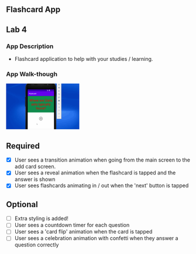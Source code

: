 ## Flashcard App

## Lab 4

### App Description
- Flashcard application to help with your studies / learning.

### App Walk-though

<img src="https://github.com/Seth-9999/CodePath-MAD-Wk-01/blob/main/Wk4_lab.gif" width=200><br>

## Required
- [x] User sees a transition animation when going from the main screen to the add card screen.
- [x] User sees a reveal animation when the flashcard is tapped and the answer is shown
- [x] User sees flashcards animating in / out when the 'next' button is tapped

## Optional
- [ ] Extra styling is added!
- [ ] User sees a countdown timer for each question
- [ ] User sees a 'card flip' animation when the card is tapped
- [ ] User sees a celebration animation with confetti when they answer a question correctly
